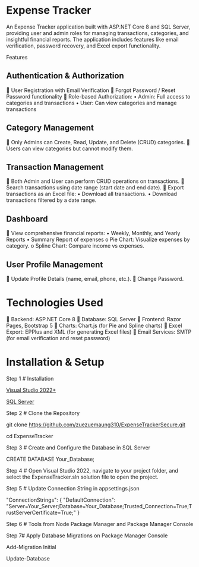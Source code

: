 # Expense Tracker
An Expense Tracker application built with ASP.NET Core 8 and SQL Server, providing user and admin roles for managing transactions, categories, and insightful financial reports. The application includes features like email verification, password recovery, and Excel export functionality.

Features
## Authentication & Authorization
	User Registration with Email Verification
	Forgot Password / Reset Password functionality
	Role-based Authorization:
•	Admin: Full access to categories and transactions
•	User: Can view categories and manage transactions

## Category Management
	Only Admins can Create, Read, Update, and Delete (CRUD) categories.
	Users can view categories but cannot modify them.

## Transaction Management
	Both Admin and User can perform CRUD operations on transactions.
	Search transactions using date range (start date and end date).
	Export transactions as an Excel file:
•	Download all transactions.
•	Download transactions filtered by a date range.

## Dashboard
	View comprehensive financial reports:
•	Weekly, Monthly, and Yearly Reports
•	Summary Report of expenses
o	Pie Chart: Visualize expenses by category.
o	Spline Chart: Compare income vs expenses.

## User Profile Management
	Update Profile Details (name, email, phone, etc.).
	Change Password.

# Technologies Used

	Backend: ASP.NET Core 8
	Database: SQL Server
	Frontend: Razor Pages, Bootstrap 5
	Charts: Chart.js (for Pie and Spline charts)
	Excel Export: EPPlus and XML (for generating Excel files)
	Email Services: SMTP (for email verification and reset password)

# Installation & Setup

Step 1 # Installation

[Visual Studio 2022+](https://visualstudio.microsoft.com/)

[SQL Server](https://www.microsoft.com/en-us/sql-server/)

Step 2 # Clone the Repository

git clone https://github.com/zuezuemaung310/ExpenseTrackerSecure.git

cd ExpenseTracker

Step 3 # Create and Configure the Database in SQL Server

CREATE DATABASE Your_Database;

Step 4 # Open Visual Studio 2022, navigate to your project folder, and select the ExpenseTracker.sln solution file to open the project.

Step 5 # Update Connection String in appsettings.json

"ConnectionStrings": {
    "DefaultConnection": "Server=Your_Server;Database=Your_Database;Trusted_Connection=True;TrustServerCertificate=True;"
}

Step 6 # Tools from Node Package Manager and Package Manager Console

Step 7# Apply Database Migrations on Package Manager Console

Add-Migration Initial

Update-Database





